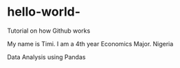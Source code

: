 # hello-world-
Tutorial on how Github works 


My name is Timi. I am a 4th year Economics Major. 
Nigeria

Data Analysis using Pandas
